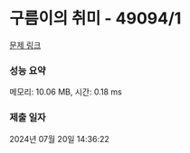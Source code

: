 # 구름이의 취미 - 49094/1 

[문제 링크](https://level.goorm.io/exam/49094/%EA%B5%AC%EB%A6%84%EC%9D%B4%EC%9D%98-%EC%B7%A8%EB%AF%B8/quiz/1) 

### 성능 요약

메모리: 10.06 MB, 시간: 0.18 ms

### 제출 일자

2024년 07월 20일 14:36:22

